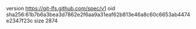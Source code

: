 version https://git-lfs.github.com/spec/v1
oid sha256:61b7b6a3bea3d7862e2f6aa9a31eaf62b813e46a8c60c6653ab4474e2347f23c
size 2874
